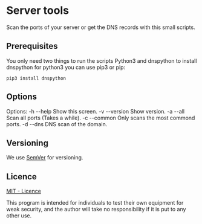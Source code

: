 # Server tools

Scan the ports of your server or get the DNS records with this small scripts.

## Prerequisites

You only need two things to run the scripts Python3 and dnspython to install dnspython for python3 you can use pip3 or pip:

``` shell
pip3 install dnspython
```

## Options

Options:
  -h  --help       Show this screen.
  -v  --version    Show version.
  -a  --all        Scan all ports (Takes a while).
  -c  --common     Only scans the most commond ports.
  -d  --dns        DNS scan of the domain.

## Versioning

We use [SemVer](http://semver.org/) for versioning.

## Licence

[MIT - Licence](LICENSE)

This program is intended for individuals to test their own equipment for weak security, and the author will take no responsibility if it is put to any other use.
